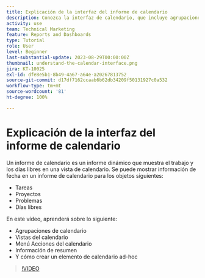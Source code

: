 ```yaml
---
title: Explicación de la interfaz del informe de calendario
description: Conozca la interfaz de calendario, que incluye agrupaciones de calendario, vistas y acciones.
activity: use
team: Technical Marketing
feature: Reports and Dashboards
type: Tutorial
role: User
level: Beginner
last-substantial-update: 2023-08-29T00:00:00Z
thumbnail: understand-the-calendar-interface.png
jira: KT-10025
exl-id: dfe8e5b1-8b49-4a67-a64e-a20267813752
source-git-commit: d17df7162ccaab6b62db34209f50131927c0a532
workflow-type: tm+mt
source-wordcount: '81'
ht-degree: 100%

---
```


# Explicación de la interfaz del informe de calendario

Un informe de calendario es un informe dinámico que muestra el trabajo y los días libres en una vista de calendario. Se puede mostrar información de fecha en un informe de calendario para los objetos siguientes:

* Tareas
* Proyectos
* Problemas
* Días libres

En este vídeo, aprenderá sobre lo siguiente:

* Agrupaciones de calendario
* Vistas del calendario
* Menú Acciones del calendario
* Información de resumen
* Y cómo crear un elemento de calendario ad-hoc

>[!VIDEO](https://video.tv.adobe.com/v/3438761/?quality=12&learn=on&enablevpops&captions=spa)
